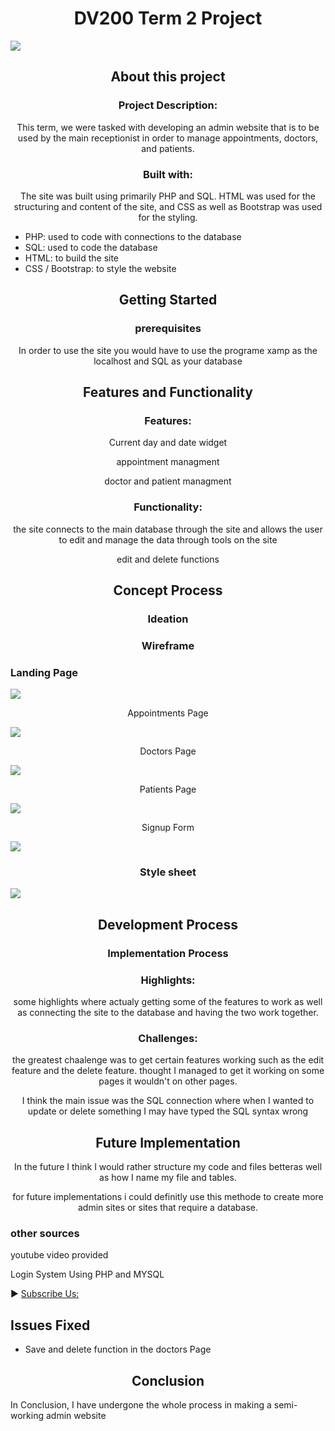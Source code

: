 <h1 align="center">DV200 Term 2 Project</h1>

<img src='Assets\Admin Poster.png'>

<h2 align="center">About this project </h2>

<h3 align="center">Project Description:</h3>
<p align="center">This term, we were tasked with developing an admin website that is to be used by the main receptionist in order to manage appointments, doctors, and patients.</p>

<h3 align="center">Built with:</h3>
<p align="center"> The site was built using primarily PHP and SQL. HTML was used for the structuring and content of the site, and CSS as well as Bootstrap was used for the styling.</p>

<ul >
  <li>PHP: used to code with connections to the database</li>
  <li>SQL: used to code the database</li>
  <li>HTML: to build the site</li>
  <li>CSS / Bootstrap: to style the website</li>
</ul>

<h2 align="center">Getting Started</h2>
<h3 align="center">prerequisites</h3>
<p align="center">In order to use the site you would have to use the programe xamp as the localhost and SQL as your database</p>

<h2 align="center">Features and Functionality</h2>

<h3 align="center">Features:</h3>
<p align="center">Current day and date widget</p>
<p align="center">appointment managment</p>
<p align="center">doctor and patient managment</p>


<h3 align="center">Functionality:</h3>
<p align="center">the site connects to the main database through the site and allows the user to edit and manage the data through tools on the site</p>
<p align="center">edit and delete functions</p>

<h2 align="center">Concept Process</h2>
<h3 align="center">Ideation</h3>


<h3 align="center">Wireframe</h3>

### Landing Page
<img src='Assets\landing page un loged in.png'>

<p align="center">Appointments Page</p>
<img src='Assets\appointments page.png'>

<p align="center">Doctors Page</p>
<img src='Assets\doctors page.png'>

<p align="center">Patients Page</p>
<img src='Assets\patients page.png'>

<p align="center">Signup Form</p>
<img src='Assets\sign up wireframe.png'>

<h3 align="center">Style sheet</h3>
<img src='Assets\style guide.png'>



<h2 align="center">Development Process</h2>
<h3 align="center">Implementation Process</h3>

<h3 align="center">Highlights:</h3>
<p align="center">some highlights where actualy getting some of the features to work as well as connecting the site to the database and having the two work together.</p>

<h3 align="center">Challenges:</h3>
<p align="center">the greatest chaalenge was to get certain features working such as the edit feature and the delete feature. thought I managed to get it working on some pages it wouldn't on other pages.</p>
<p align="center">I think the main issue was the SQL connection where when I wanted to update or delete something I may have typed the SQL syntax wrong</p>

<h2 align="center">Future Implementation</h2>
<P align="center">In the future I think I would rather structure my code and files betteras well as how I name my file and tables.</P>
<p align="center">for future implementations i could definitly use this methode to create more admin sites or sites that require a database.</p>

<h3>other sources</h3>
<p>youtube video provided</p>

Login System Using PHP and MYSQL

► [Subscribe Us:](https://www.youtube.com/codingwithelias?sub_confirmation=1)

## Issues Fixed
- Save and delete function in the doctors Page

<h2 align="center">Conclusion</h2>
<p>In Conclusion, I have undergone the whole process in making a semi-working admin website</p>
